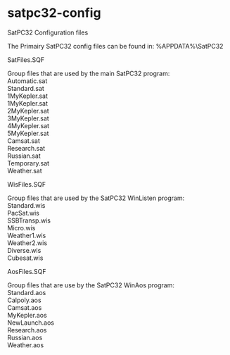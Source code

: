 # satpc32-config
SatPC32 Configuration files

The Primairy SatPC32 config files can be found in: %APPDATA%\SatPC32<br />

SatFiles.SQF<br />
  
 Group files that are used by the main SatPC32 program:<br />
  Automatic.sat<br />
  Standard.sat<br />
  1MyKepler.sat<br />
  1MyKepler.sat<br />
  2MyKepler.sat<br />
  3MyKepler.sat<br />
  4MyKepler.sat<br />
  5MyKepler.sat<br />
  Camsat.sat<br />
  Research.sat<br />
  Russian.sat<br />
  Temporary.sat<br />
  Weather.sat<br />
  
WisFiles.SQF<br />
  
 Group files that are used by the SatPC32 WinListen program:<br />
  Standard.wis<br />
  PacSat.wis<br />
  SSBTransp.wis<br />
  Micro.wis<br />
  Weather1.wis<br />
  Weather2.wis<br />
  Diverse.wis<br />
  Cubesat.wis<br />
  
AosFiles.SQF<br />
  
 Group files that are use by the SatPC32 WinAos program:<br />
  Standard.aos<br />
  Calpoly.aos<br />
  Camsat.aos<br />
  MyKepler.aos<br />
  NewLaunch.aos<br />
  Research.aos<br />
  Russian.aos<br />
  Weather.aos<br />
